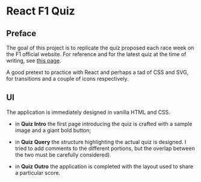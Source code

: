 # React F1 Quiz

## Preface

The goal of this project is to replicate the quiz proposed each race week on the F1 official website. For reference and for the latest quiz at the time of writing, see [this page](https://www.formula1.com/en/latest/article.quiz-put-your-chinese-grand-prix-knowledge-to-the-test-2019.dUcW90JWJSAw9xhf75LSJ.html).

A good pretext to practice with React and perhaps a tad of CSS and SVG, for transitions and a couple of icons respectively.

## UI

The application is immediately designed in vanilla HTML and CSS.

- in **Quiz Intro** the first page introducing the quiz is crafted with a sample image and a giant bold button;

- in **Quiz Query** the structure highlighting the actual quiz is designed. I tried to add comments to the different portions, but the overlap between the two must be carefully considered).

- in **Quiz Outro** the application is completed with the layout used to share a particular score.
